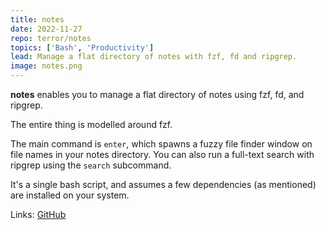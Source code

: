 ```yaml
---
title: notes
date: 2022-11-27
repo: terror/notes
topics: ['Bash', 'Productivity']
lead: Manage a flat directory of notes with fzf, fd and ripgrep.
image: notes.png
---
```


**notes** enables you to manage a flat directory of notes using fzf, fd, and
ripgrep.

The entire thing is modelled around fzf.

The main command is `enter`, which spawns a fuzzy file finder window on file
names in your notes directory. You can also run a full-text search with ripgrep
using the `search` subcommand.

It's a single bash script, and assumes a few dependencies (as mentioned) are
installed on your system.

Links: [GitHub](https://github.com/terror/notes)
